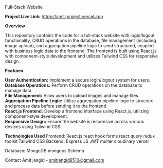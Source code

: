 Full-Stack Website

**Project Live Link:** https://amit-project.vercel.app

**Overview**  

This repository contains the code for a full-stack website with login/logout functionality, CRUD operations in the database, file management (including image upload), and aggregation pipeline logic to send structured, coupled with business logic data to the frontend. The frontend is built using React.js with component-style development and utilizes Tailwind CSS for responsive design.  


**Features**  

**User Authentication:** Implement a secure login/logout system for users.  
**Database Operations:** Perform CRUD operations on the database to manage data.  
**File Management:** Allow users to upload images and manage files.  
**Aggregation Pipeline Logic:** Utilize aggregation pipeline logic to structure and process data before sending it to the frontend.  
**React.js Frontend:** Develop a frontend interface using React.js, utilizing component-style development.  
**Responsive Design:** Ensure the website is responsive across various devices using Tailwind CSS.    

**Technologies Used**
Frontend:
React.js
react hook forms
react query
redux toolkit
Tailwind CSS
Backend:
Express JS 
JWT
multer 
cloudinary
vercel


Database:
MongoDB
mongoos Schema


Contact
Amit jangid - amitjangid9510@gmail.com


